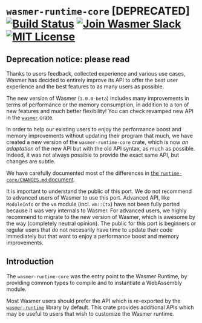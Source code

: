 # `wasmer-runtime-core` [DEPRECATED] [![Build Status](https://github.com/wasmerio/wasmer/workflows/build/badge.svg?style=flat-square)](https://github.com/wasmerio/wasmer/actions?query=workflow%3Abuild) [![Join Wasmer Slack](https://img.shields.io/static/v1?label=Slack&message=join%20chat&color=brighgreen&style=flat-square)](https://slack.wasmer.io) [![MIT License](https://img.shields.io/github/license/wasmerio/wasmer.svg?style=flat-square)](https://github.com/wasmerio/wasmer/blob/master/LICENSE)

## Deprecation notice: please read

Thanks to users feedback, collected experience and various use cases,
Wasmer has decided to entirely improve its API to offer the best user
experience and the best features to as many users as possible.

The new version of Wasmer (`1.0.0-beta`) includes many improvements
in terms of performance or the memory consumption, in addition to a ton
of new features and much better flexibility!
You can check revamped new API in the [`wasmer`] crate.

In order to help our existing users to enjoy the performance boost and
memory improvements without updating their program that much, we have
created a new version of the `wasmer-runtime-core` crate, which is now
*an adaptation* of the new API but with the old API syntax, as much as
possible. Indeed, it was not always possible to provide the exact same
API, but changes are subtle.

We have carefully documented most of the differences in [the
`runtime-core/CHANGES.md` document][changes].

It is important to understand the public of this port. We do not
recommend to advanced users of Wasmer to use this port. Advanced API,
like `ModuleInfo` or the `vm` module (incl. `vm::Ctx`) have not been
fully ported because it was very internals to Wasmer. For advanced
users, we highly recommend to migrate to the new version of Wasmer,
which is awesome by the way (completely neutral opinion). The public
for this port is beginners or regular users that do not necesarily
have time to update their code immediately but that want to enjoy a
performance boost and memory improvements.

[`wasmer`]: https://crates.io/crates/wasmer/
[changes]: ./CHANGES.md

## Introduction

The `wasmer-runtime-core` was the entry point to the Wasmer Runtime,
by providing common types to compile and to instantiate a WebAssembly
module.

Most Wasmer users should prefer the API which is re-exported by the
[`wasmer-runtime`] library by default. This crate provides additional
APIs which may be useful to users that wish to customize the Wasmer
runtime.

[`wasmer-runtime`]: https://github.com/wasmerio/wasmer/tree/master/lib/deprecated/runtime

